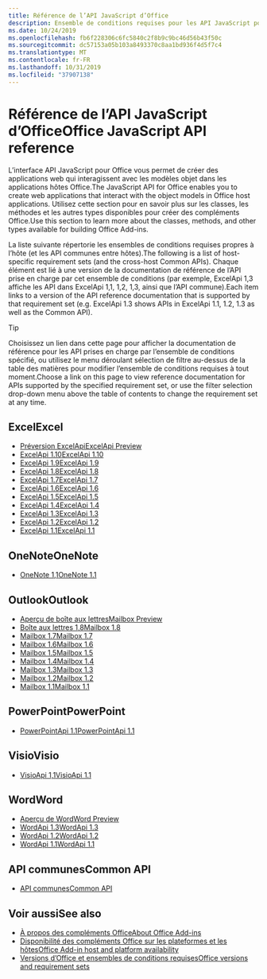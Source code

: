 ```yaml
---
title: Référence de l’API JavaScript d’Office
description: Ensemble de conditions requises pour les API JavaScript pour Office par hôte
ms.date: 10/24/2019
ms.openlocfilehash: fb6f228306c6fc5840c2f8b9c9bc46d56b43f50c
ms.sourcegitcommit: dc57153a05b103a8493370c8aa1bd936f4d5f7c4
ms.translationtype: MT
ms.contentlocale: fr-FR
ms.lasthandoff: 10/31/2019
ms.locfileid: "37907138"
---
```

# <a name="office-javascript-api-reference"></a><span data-ttu-id="b78c8-103">Référence de l’API JavaScript d’Office</span><span class="sxs-lookup"><span data-stu-id="b78c8-103">Office JavaScript API reference</span></span>

<span data-ttu-id="b78c8-104">L’interface API JavaScript pour Office vous permet de créer des applications web qui interagissent avec les modèles objet dans les applications hôtes Office.</span><span class="sxs-lookup"><span data-stu-id="b78c8-104">The JavaScript API for Office enables you to create web applications that interact with the object models in Office host applications.</span></span> <span data-ttu-id="b78c8-105">Utilisez cette section pour en savoir plus sur les classes, les méthodes et les autres types disponibles pour créer des compléments Office.</span><span class="sxs-lookup"><span data-stu-id="b78c8-105">Use this section to learn more about the classes, methods, and other types available for building Office Add-ins.</span></span>

<span data-ttu-id="b78c8-106">La liste suivante répertorie les ensembles de conditions requises propres à l’hôte (et les API communes entre hôtes).</span><span class="sxs-lookup"><span data-stu-id="b78c8-106">The following is a list of host-specific requirement sets (and the cross-host Common APIs).</span></span> <span data-ttu-id="b78c8-107">Chaque élément est lié à une version de la documentation de référence de l’API prise en charge par cet ensemble de conditions (par exemple, ExcelApi 1,3 affiche les API dans ExcelApi 1,1, 1,2, 1,3, ainsi que l’API commune).</span><span class="sxs-lookup"><span data-stu-id="b78c8-107">Each item links to a version of the API reference documentation that is supported by that requirement set (e.g. ExcelApi 1.3 shows APIs in ExcelApi 1.1, 1.2, 1.3 as well as the Common API).</span></span>

> [!TIP]
> <span data-ttu-id="b78c8-108">Choisissez un lien dans cette page pour afficher la documentation de référence pour les API prises en charge par l’ensemble de conditions spécifié, ou utilisez le menu déroulant sélection de filtre au-dessus de la table des matières pour modifier l’ensemble de conditions requises à tout moment.</span><span class="sxs-lookup"><span data-stu-id="b78c8-108">Choose a link on this page to view reference documentation for APIs supported by the specified requirement set, or use the filter selection drop-down menu above the table of contents to change the requirement set at any time.</span></span>

## <a name="excel"></a><span data-ttu-id="b78c8-109">Excel</span><span class="sxs-lookup"><span data-stu-id="b78c8-109">Excel</span></span>

- [<span data-ttu-id="b78c8-110">Préversion ExcelApi</span><span class="sxs-lookup"><span data-stu-id="b78c8-110">ExcelApi Preview</span></span>](/javascript/api/excel?view=excel-js-preview)
- [<span data-ttu-id="b78c8-111">ExcelApi 1.10</span><span class="sxs-lookup"><span data-stu-id="b78c8-111">ExcelApi 1.10</span></span>](/javascript/api/excel?view=excel-js-1.10)
- [<span data-ttu-id="b78c8-112">ExcelApi 1.9</span><span class="sxs-lookup"><span data-stu-id="b78c8-112">ExcelApi 1.9</span></span>](/javascript/api/excel?view=excel-js-1.9)
- [<span data-ttu-id="b78c8-113">ExcelApi 1.8</span><span class="sxs-lookup"><span data-stu-id="b78c8-113">ExcelApi 1.8</span></span>](/javascript/api/excel?view=excel-js-1.8)
- [<span data-ttu-id="b78c8-114">ExcelApi 1.7</span><span class="sxs-lookup"><span data-stu-id="b78c8-114">ExcelApi 1.7</span></span>](/javascript/api/excel?view=excel-js-1.7)
- [<span data-ttu-id="b78c8-115">ExcelApi 1.6</span><span class="sxs-lookup"><span data-stu-id="b78c8-115">ExcelApi 1.6</span></span>](/javascript/api/excel?view=excel-js-1.6)
- [<span data-ttu-id="b78c8-116">ExcelApi 1.5</span><span class="sxs-lookup"><span data-stu-id="b78c8-116">ExcelApi 1.5</span></span>](/javascript/api/excel?view=excel-js-1.5)
- [<span data-ttu-id="b78c8-117">ExcelApi 1.4</span><span class="sxs-lookup"><span data-stu-id="b78c8-117">ExcelApi 1.4</span></span>](/javascript/api/excel?view=excel-js-1.4)
- [<span data-ttu-id="b78c8-118">ExcelApi 1.3</span><span class="sxs-lookup"><span data-stu-id="b78c8-118">ExcelApi 1.3</span></span>](/javascript/api/excel?view=excel-js-1.3)
- [<span data-ttu-id="b78c8-119">ExcelApi 1.2</span><span class="sxs-lookup"><span data-stu-id="b78c8-119">ExcelApi 1.2</span></span>](/javascript/api/excel?view=excel-js-1.2)
- [<span data-ttu-id="b78c8-120">ExcelApi 1.1</span><span class="sxs-lookup"><span data-stu-id="b78c8-120">ExcelApi 1.1</span></span>](/javascript/api/excel?view=excel-js-1.1)

## <a name="onenote"></a><span data-ttu-id="b78c8-121">OneNote</span><span class="sxs-lookup"><span data-stu-id="b78c8-121">OneNote</span></span>

- [<span data-ttu-id="b78c8-122">OneNote 1,1</span><span class="sxs-lookup"><span data-stu-id="b78c8-122">OneNote 1.1</span></span>](/javascript/api/onenote?view=onenote-js-1.1)

## <a name="outlook"></a><span data-ttu-id="b78c8-123">Outlook</span><span class="sxs-lookup"><span data-stu-id="b78c8-123">Outlook</span></span>

- [<span data-ttu-id="b78c8-124">Aperçu de boîte aux lettres</span><span class="sxs-lookup"><span data-stu-id="b78c8-124">Mailbox Preview</span></span>](/javascript/api/outlook?view=outlook-js-preview)
- [<span data-ttu-id="b78c8-125">Boîte aux lettres 1,8</span><span class="sxs-lookup"><span data-stu-id="b78c8-125">Mailbox 1.8</span></span>](/javascript/api/outlook?view=outlook-js-1.8)
- [<span data-ttu-id="b78c8-126">Mailbox 1.7</span><span class="sxs-lookup"><span data-stu-id="b78c8-126">Mailbox 1.7</span></span>](/javascript/api/outlook?view=outlook-js-1.7)
- [<span data-ttu-id="b78c8-127">Mailbox 1.6</span><span class="sxs-lookup"><span data-stu-id="b78c8-127">Mailbox 1.6</span></span>](/javascript/api/outlook?view=outlook-js-1.6)
- [<span data-ttu-id="b78c8-128">Mailbox 1.5</span><span class="sxs-lookup"><span data-stu-id="b78c8-128">Mailbox 1.5</span></span>](/javascript/api/outlook?view=outlook-js-1.5)
- [<span data-ttu-id="b78c8-129">Mailbox 1.4</span><span class="sxs-lookup"><span data-stu-id="b78c8-129">Mailbox 1.4</span></span>](/javascript/api/outlook?view=outlook-js-1.4)
- [<span data-ttu-id="b78c8-130">Mailbox 1.3</span><span class="sxs-lookup"><span data-stu-id="b78c8-130">Mailbox 1.3</span></span>](/javascript/api/outlook?view=outlook-js-1.3)
- [<span data-ttu-id="b78c8-131">Mailbox 1.2</span><span class="sxs-lookup"><span data-stu-id="b78c8-131">Mailbox 1.2</span></span>](/javascript/api/outlook?view=outlook-js-1.2)
- [<span data-ttu-id="b78c8-132">Mailbox 1.1</span><span class="sxs-lookup"><span data-stu-id="b78c8-132">Mailbox 1.1</span></span>](/javascript/api/outlook?view=outlook-js-1.1)

## <a name="powerpoint"></a><span data-ttu-id="b78c8-133">PowerPoint</span><span class="sxs-lookup"><span data-stu-id="b78c8-133">PowerPoint</span></span>

- [<span data-ttu-id="b78c8-134">PowerPointApi 1.1</span><span class="sxs-lookup"><span data-stu-id="b78c8-134">PowerPointApi 1.1</span></span>](/javascript/api/powerpoint?view=powerpoint-js-1.1)

## <a name="visio"></a><span data-ttu-id="b78c8-135">Visio</span><span class="sxs-lookup"><span data-stu-id="b78c8-135">Visio</span></span>

- [<span data-ttu-id="b78c8-136">VisioApi 1,1</span><span class="sxs-lookup"><span data-stu-id="b78c8-136">VisioApi 1.1</span></span>](/javascript/api/visio?view=visio-js-1.1)

## <a name="word"></a><span data-ttu-id="b78c8-137">Word</span><span class="sxs-lookup"><span data-stu-id="b78c8-137">Word</span></span>

- [<span data-ttu-id="b78c8-138">Aperçu de Word</span><span class="sxs-lookup"><span data-stu-id="b78c8-138">Word Preview</span></span>](/javascript/api/word?view=word-js-preview)
- [<span data-ttu-id="b78c8-139">WordApi 1.3</span><span class="sxs-lookup"><span data-stu-id="b78c8-139">WordApi 1.3</span></span>](/javascript/api/word?view=word-js-1.3)
- [<span data-ttu-id="b78c8-140">WordApi 1.2</span><span class="sxs-lookup"><span data-stu-id="b78c8-140">WordApi 1.2</span></span>](/javascript/api/word?view=word-js-1.2)
- [<span data-ttu-id="b78c8-141">WordApi 1.1</span><span class="sxs-lookup"><span data-stu-id="b78c8-141">WordApi 1.1</span></span>](/javascript/api/word?view=word-js-1.1)

## <a name="common-api"></a><span data-ttu-id="b78c8-142">API communes</span><span class="sxs-lookup"><span data-stu-id="b78c8-142">Common API</span></span>

- [<span data-ttu-id="b78c8-143">API communes</span><span class="sxs-lookup"><span data-stu-id="b78c8-143">Common API</span></span>](/javascript/api/office?view=common-js)

## <a name="see-also"></a><span data-ttu-id="b78c8-144">Voir aussi</span><span class="sxs-lookup"><span data-stu-id="b78c8-144">See also</span></span>

- [<span data-ttu-id="b78c8-145">À propos des compléments Office</span><span class="sxs-lookup"><span data-stu-id="b78c8-145">About Office Add-ins</span></span>](/office/dev/add-ins/overview)
- [<span data-ttu-id="b78c8-146">Disponibilité des compléments Office sur les plateformes et les hôtes</span><span class="sxs-lookup"><span data-stu-id="b78c8-146">Office Add-in host and platform availability</span></span>](/office/dev/add-ins/overview/office-add-in-availability)
- [<span data-ttu-id="b78c8-147">Versions d’Office et ensembles de conditions requises</span><span class="sxs-lookup"><span data-stu-id="b78c8-147">Office versions and requirement sets</span></span>](/office/dev/add-ins/develop/office-versions-and-requirement-sets)
